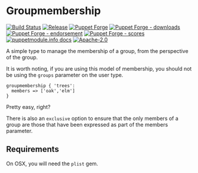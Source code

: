 # Groupmembership

[![Build Status](https://github.com/voxpupuli/puppet-groupmembership/workflows/CI/badge.svg)](https://github.com/voxpupuli/puppet-groupmembership/actions?query=workflow%3ACI)
[![Release](https://github.com/voxpupuli/puppet-groupmembership/actions/workflows/release.yml/badge.svg)](https://github.com/voxpupuli/puppet-groupmembership/actions/workflows/release.yml)
[![Puppet Forge](https://img.shields.io/puppetforge/v/puppet/groupmembership.svg)](https://forge.puppetlabs.com/puppet/groupmembership)
[![Puppet Forge - downloads](https://img.shields.io/puppetforge/dt/puppet/groupmembership.svg)](https://forge.puppetlabs.com/puppet/groupmembership)
[![Puppet Forge - endorsement](https://img.shields.io/puppetforge/e/puppet/groupmembership.svg)](https://forge.puppetlabs.com/puppet/groupmembership)
[![Puppet Forge - scores](https://img.shields.io/puppetforge/f/puppet/groupmembership.svg)](https://forge.puppetlabs.com/puppet/groupmembership)
[![puppetmodule.info docs](http://www.puppetmodule.info/images/badge.png)](http://www.puppetmodule.info/m/puppet-groupmembership)
[![Apache-2.0](https://img.shields.io/github/license/voxpupuli/puppet-groupmembership.svg)](LICENSE)

A simple type to manage the membership of a group, from the perspective of the group.

It is worth noting, if you are using this model of membership, you should not
be using the `groups` parameter on the user type.

```Puppet
groupmembership { 'trees':
  members => ['oak','elm']
}
```

Pretty easy, right?

There is also an `exclusive` option to ensure that the only members of a group
are those that have been expressed as part of the members parameter.

## Requirements

On OSX, you will need the `plist` gem.

